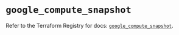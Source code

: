 # `google_compute_snapshot`

Refer to the Terraform Registry for docs: [`google_compute_snapshot`](https://registry.terraform.io/providers/hashicorp/google/5.40.0/docs/resources/compute_snapshot).
